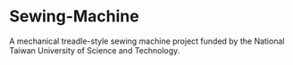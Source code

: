 # Sewing-Machine
A mechanical treadle-style sewing machine project funded by the National Taiwan University of Science and Technology.
